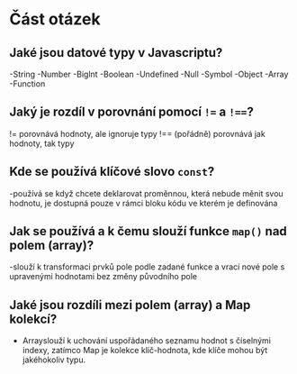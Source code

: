 # Část otázek

## Jaké jsou datové typy v Javascriptu?
-String 
-Number
-Biglnt
-Boolean
-Undefined
-Null
-Symbol
-Object
-Array
-Function
## Jaký je rozdíl v porovnání pomocí `!=` a `!==`?
!= porovnává hodnoty, ale ignoruje typy
!== (pořádně) porovnává jak hodnoty, tak typy 
## Kde se používá klíčové slovo `const`?
-používá se když chcete deklarovat proměnnou, která nebude měnit svou hodnotu, je dostupná pouze v rámci bloku kódu ve kterém je definována
## Jak se používá a k čemu slouží funkce `map()` nad polem (array)?
-slouží k transformaci prvků pole podle zadané funkce a vrací nové pole s upravenými hodnotami bez změny původního pole
## Jaké jsou rozdíli mezi polem (array) a Map kolekcí?
- Arrayslouží k uchování uspořádaného seznamu hodnot s číselnými indexy, zatímco Map je kolekce klíč-hodnota, kde klíče mohou být jakéhokoliv typu.
